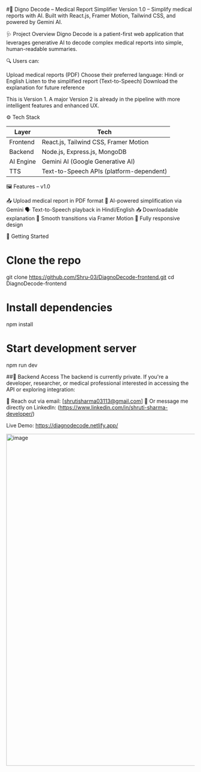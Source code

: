 #🧠 Digno Decode – Medical Report Simplifier
Version 1.0 – Simplify medical reports with AI.
Built with React.js, Framer Motion, Tailwind CSS, and powered by Gemini AI.

🩺 Project Overview
Digno Decode is a patient-first web application that leverages generative AI to decode complex medical reports into simple, human-readable summaries.

🔍 Users can:

Upload medical reports (PDF)
Choose their preferred language: Hindi or English
Listen to the simplified report (Text-to-Speech)
Download the explanation for future reference

This is Version 1. A major Version 2 is already in the pipeline with more intelligent features and enhanced UX.

⚙️ Tech Stack

| Layer     | Tech                                     |
| --------- | ---------------------------------------- |
| Frontend  | React.js, Tailwind CSS, Framer Motion    |
| Backend   | Node.js, Express.js, MongoDB             |
| AI Engine | Gemini AI (Google Generative AI)         |
| TTS       | Text-to-Speech APIs (platform-dependent) |


🖼️ Features – v1.0

📤 Upload medical report in PDF format
🧠 AI-powered simplification via Gemini
🗣️ Text-to-Speech playback in Hindi/English
📥 Downloadable explanation
🧭 Smooth transitions via Framer Motion
📱 Fully responsive design


🚀 Getting Started

# Clone the repo
git clone https://github.com/Shru-03/DiagnoDecode-frontend.git
cd DiagnoDecode-frontend

# Install dependencies
npm install

# Start development server
npm run dev

##🔐 Backend Access
The backend is currently private.
If you're a developer, researcher, or medical professional interested in accessing the API or exploring integration:

📩 Reach out via email: [shrutisharma03113@gmail.com]
💬 Or message me directly on LinkedIn: (https://www.linkedin.com/in/shruti-sharma-developer/)

Live Demo:
https://diagnodecode.netlify.app/

<img width="1911" height="886" alt="image" src="https://github.com/user-attachments/assets/b3d7d3d0-f881-423d-8d67-1ce5f510ac2b" />


